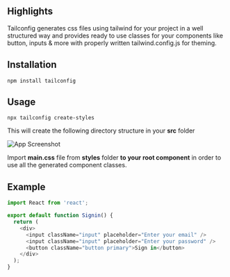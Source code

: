 ## Highlights

Tailconfig generates css files using tailwind for your project in a well structured way and provides ready to use classes for your components like button, inputs & more with properly written tailwind.config.js for theming.

## Installation

```
npm install tailconfig
```

## Usage

```
npx tailconfig create-styles
```

This will create the following directory structure in your **src** folder

![App Screenshot](https://firebasestorage.googleapis.com/v0/b/finelincloud.appspot.com/o/dirstructure.png?alt=media&token=de918bcd-a36e-490d-86e7-6cf0dd4a93d0)

Import **main.css** file from **styles** folder **to your root component** in order to use all the generated component classes.

## Example

```javascript
import React from 'react';

export default function Signin() {
  return (
	<div>
	  <input className="input" placeholder="Enter your email" />
	  <input className="input" placeholder="Enter your password" />
	  <button className="button primary">Sign in</button>
	</div>
  );
}
```
